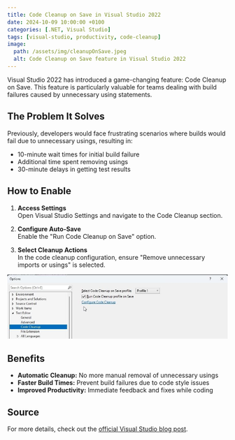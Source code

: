 ```yaml
---
title: Code Cleanup on Save in Visual Studio 2022
date: 2024-10-09 10:00:00 +0100
categories: [.NET, Visual Studio]
tags: [visual-studio, productivity, code-cleanup]
image:
  path: /assets/img/cleanupOnSave.jpeg
  alt: Code Cleanup on Save feature in Visual Studio 2022
---
```


Visual Studio 2022 has introduced a game-changing feature: Code Cleanup on Save. This feature is particularly valuable for teams dealing with build failures caused by unnecessary using statements.

## The Problem It Solves

Previously, developers would face frustrating scenarios where builds would fail due to unnecessary usings, resulting in:
- 10-minute wait times for initial build failure
- Additional time spent removing usings
- 30-minute delays in getting test results

## How to Enable

1. **Access Settings**  
   Open Visual Studio Settings and navigate to the Code Cleanup section.

2. **Configure Auto-Save**  
   Enable the "Run Code Cleanup on Save" option.

3. **Select Cleanup Actions**  
   In the code cleanup configuration, ensure "Remove unnecessary imports or usings" is selected.

![Code cleanup on save option](/assets/img/cleanupOnSave.jpeg)

## Benefits

- **Automatic Cleanup:** No more manual removal of unnecessary usings
- **Faster Build Times:** Prevent build failures due to code style issues
- **Improved Productivity:** Immediate feedback and fixes while coding

## Source
For more details, check out the [official Visual Studio blog post](https://devblogs.microsoft.com/visualstudio/bringing-code-cleanup-on-save-to-visual-studio-2022-17-1-preview-2/).